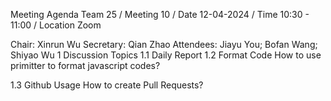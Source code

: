 Meeting Agenda
Team 25 / Meeting 10 / Date 12-04-2024 / Time 10:30 - 11:00 / Location Zoom

Chair: Xinrun Wu
Secretary: Qian Zhao
Attendees: Jiayu You; Bofan Wang; Shiyao Wu
1 Discussion Topics
1.1 Daily Report
1.2 Format Code
How to use primitter to format javascript codes?

1.3 Github Usage
How to create Pull Requests?
